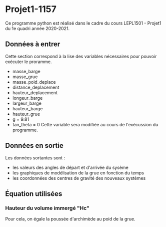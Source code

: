 # Projet1-1157
Ce programme python est réalisé dans le cadre du cours LEPL1501 - Projet1 du 1e quadri année 2020-2021.

## Données à entrer
Cette section correspond à la lise des variables nécessaires pour pouvoir exécuter le proramme.
- masse_barge
- masse_grue
- masse_poid_deplace
- distance_deplacement
- hauteur_deplacement
- longeur_barge
- largeur_barge
- hauteur_barge
- hauteur_grue
- g = 9.81
- tan_theta = 0 Cette variable sera modifiée au cours de l'exécussion du programme.

## Données en sortie
Les données sortantes sont :
- les valeurs des angles de départ et d'arrivée du sysème
- les graphiques de modélisation de la grue en fonction du temps
- les coordonnées des centres de gravité des nouveaux systèmes
## Équation utilisées
### Hauteur du volume immergé "Hc"
Pour cela, on égale la poussée d'archimède au poid de la grue.


